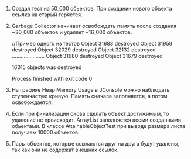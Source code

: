 1. Создал тест на 50_000 обьектов. При создании нового объекта ссылка на старый теряется.
2. Garbage Collector начинает освобождать память после создания ~30_000 объектов
 и удаляет ~16_000 объектов.

	//Пример одного из тестов
	Object 31683 destroyed
	Object 31959 destroyed
	Object 32029 destroyed
	Object 32132 destroyed
	......................
	Object 31680 destroyed
	Object 31679 destroyed
	
	16015 objects was destroyed
	
	Process finished with exit code 0
	
3. На графике Heap Memory Usage в JConsole можно наблюдать ступенчастую кривую. Память сначала заполняется, а потом освобождается.
4. Если при финализации снова сделать объект достижимым, то удаление не происходит. ArrayList заполняется всеми созданными обьектами. 
В классе AttainableObjectTest при выводе размера листа получаем 10000 объектов.
5. Пары объектов, которые ссылаются друг на друга будут удалены, так как они не содержат внешних ссылок. 